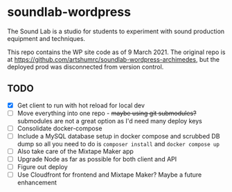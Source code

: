 # soundlab-wordpress
The Sound Lab is a studio for students to experiment with sound production equipment and techniques.

This repo contains the WP site code as of 9 March 2021. The original repo is at https://github.com/artshumrc/soundlab-wordpress-archimedes, but the deployed prod was disconnected from version control.

## TODO
- [x] Get client to run with hot reload for local dev
- [ ] Move everything into one repo - ~~maybe using git submodules?~~ submodules are not a great option as I'd need many deploy keys
- [ ] Consolidate docker-compose
- [ ] Include a MySQL database setup in docker compose and scrubbed DB dump so all you need to do is `composer install` and `docker compose up`
- [ ] Also take care of the Mixtape Maker app
- [ ] Upgrade Node as far as possible for both client and API
- [ ] Figure out deploy
- [ ] Use Cloudfront for frontend and Mixtape Maker? Maybe a future enhancement
